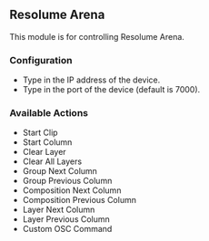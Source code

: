 ## Resolume Arena
This module is for controlling Resolume Arena.

### Configuration
* Type in the IP address of the device.
* Type in the port of the device (default is 7000).

### Available Actions
* Start Clip
* Start Column
* Clear Layer
* Clear All Layers
* Group Next Column
* Group Previous Column
* Composition Next Column
* Composition Previous Column
* Layer Next Column
* Layer Previous Column
* Custom OSC Command